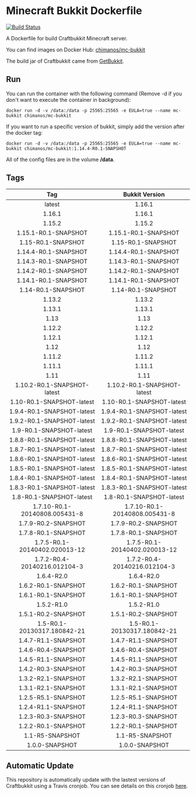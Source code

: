 # Minecraft Bukkit Dockerfile
[![Build Status](https://api.travis-ci.com/chimanos/minecraft-bukkit-dockerfile.svg?branch=master)](https://travis-ci.com/chimanos/minecraft-bukkit-dockerfile)

A Dockerfile for build Craftbukkit Minecraft server. 

You can find images on Docker Hub: [chimanos/mc-bukkit](https://cloud.docker.com/repository/docker/chimanos/mc-bukkit/)

The build jar of Craftbukkit came from [GetBukkit](https://getbukkit.org/download/craftbukkit).

## Run

You can run the container with the following command (Remove -d if you don't want to execute the container in background):

`
    docker run -d -v /data:/data -p 25565:25565 -e EULA=true --name mc-bukkit chimanos/mc-bukkit
`

If you want to run a specific version of bukkit, simply add the version after the docker tag:

`
    docker run -d -v /data:/data -p 25565:25565 -e EULA=true --name mc-bukkit chimanos/mc-bukkit:1.14.4-R0.1-SNAPSHOT
`

All of the config files are in the volume **/data**.

## Tags

 |Tag|Bukkit Version|
 |:-------------:|:-------------:|
 |latest|1.16.1|
 |1.16.1|1.16.1|
 |1.15.2|1.15.2|
 |1.15.1-R0.1-SNAPSHOT|1.15.1-R0.1-SNAPSHOT|
 |1.15-R0.1-SNAPSHOT|1.15-R0.1-SNAPSHOT|
 |1.14.4-R0.1-SNAPSHOT|1.14.4-R0.1-SNAPSHOT|
 |1.14.3-R0.1-SNAPSHOT|1.14.3-R0.1-SNAPSHOT|
 |1.14.2-R0.1-SNAPSHOT|1.14.2-R0.1-SNAPSHOT|
 |1.14.1-R0.1-SNAPSHOT|1.14.1-R0.1-SNAPSHOT|
 |1.14-R0.1-SNAPSHOT|1.14-R0.1-SNAPSHOT|
 |1.13.2|1.13.2|
 |1.13.1|1.13.1|
 |1.13|1.13|
 |1.12.2|1.12.2|
 |1.12.1|1.12.1|
 |1.12|1.12|
 |1.11.2|1.11.2|
 |1.11.1|1.11.1|
 |1.11|1.11|
 |1.10.2-R0.1-SNAPSHOT-latest|1.10.2-R0.1-SNAPSHOT-latest|
 |1.10-R0.1-SNAPSHOT-latest|1.10-R0.1-SNAPSHOT-latest|
 |1.9.4-R0.1-SNAPSHOT-latest|1.9.4-R0.1-SNAPSHOT-latest|
 |1.9.2-R0.1-SNAPSHOT-latest|1.9.2-R0.1-SNAPSHOT-latest|
 |1.9-R0.1-SNAPSHOT-latest|1.9-R0.1-SNAPSHOT-latest|
 |1.8.8-R0.1-SNAPSHOT-latest|1.8.8-R0.1-SNAPSHOT-latest|
 |1.8.7-R0.1-SNAPSHOT-latest|1.8.7-R0.1-SNAPSHOT-latest|
 |1.8.6-R0.1-SNAPSHOT-latest|1.8.6-R0.1-SNAPSHOT-latest|
 |1.8.5-R0.1-SNAPSHOT-latest|1.8.5-R0.1-SNAPSHOT-latest|
 |1.8.4-R0.1-SNAPSHOT-latest|1.8.4-R0.1-SNAPSHOT-latest|
 |1.8.3-R0.1-SNAPSHOT-latest|1.8.3-R0.1-SNAPSHOT-latest|
 |1.8-R0.1-SNAPSHOT-latest|1.8-R0.1-SNAPSHOT-latest|
 |1.7.10-R0.1-20140808.005431-8|1.7.10-R0.1-20140808.005431-8|
 |1.7.9-R0.2-SNAPSHOT|1.7.9-R0.2-SNAPSHOT|
 |1.7.8-R0.1-SNAPSHOT|1.7.8-R0.1-SNAPSHOT|
 |1.7.5-R0.1-20140402.020013-12|1.7.5-R0.1-20140402.020013-12|
 |1.7.2-R0.4-20140216.012104-3|1.7.2-R0.4-20140216.012104-3|
 |1.6.4-R2.0|1.6.4-R2.0|
 |1.6.2-R0.1-SNAPSHOT|1.6.2-R0.1-SNAPSHOT|
 |1.6.1-R0.1-SNAPSHOT|1.6.1-R0.1-SNAPSHOT|
 |1.5.2-R1.0|1.5.2-R1.0|
 |1.5.1-R0.2-SNAPSHOT|1.5.1-R0.2-SNAPSHOT|
 |1.5-R0.1-20130317.180842-21|1.5-R0.1-20130317.180842-21|
 |1.4.7-R1.1-SNAPSHOT|1.4.7-R1.1-SNAPSHOT|
 |1.4.6-R0.4-SNAPSHOT|1.4.6-R0.4-SNAPSHOT|
 |1.4.5-R1.1-SNAPSHOT|1.4.5-R1.1-SNAPSHOT|
 |1.4.2-R0.3-SNAPSHOT|1.4.2-R0.3-SNAPSHOT|
 |1.3.2-R2.1-SNAPSHOT|1.3.2-R2.1-SNAPSHOT|
 |1.3.1-R2.1-SNAPSHOT|1.3.1-R2.1-SNAPSHOT|
 |1.2.5-R5.1-SNAPSHOT|1.2.5-R5.1-SNAPSHOT|
 |1.2.4-R1.1-SNAPSHOT|1.2.4-R1.1-SNAPSHOT|
 |1.2.3-R0.3-SNAPSHOT|1.2.3-R0.3-SNAPSHOT|
 |1.2.2-R0.1-SNAPSHOT|1.2.2-R0.1-SNAPSHOT|
 |1.1-R5-SNAPSHOT|1.1-R5-SNAPSHOT|
 |1.0.0-SNAPSHOT|1.0.0-SNAPSHOT|

## Automatic Update

This repository is automatically update with the lastest versions of Craftbukkit using a Travis cronjob.
You can see details on this cronjob [here](https://github.com/chimanos/minecraft-bukkit-dockerfile/tree/cronjob).
 
